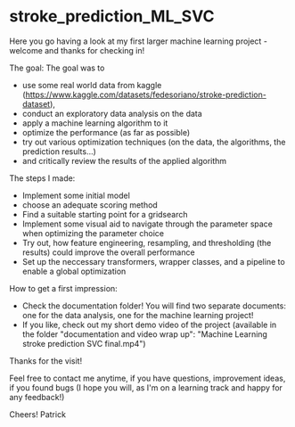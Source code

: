 # stroke_prediction_ML_SVC
Here you go having a look at my first larger machine learning project - welcome and thanks for checking in!

The goal:
The goal was to 
  - use some real world data from kaggle (https://www.kaggle.com/datasets/fedesoriano/stroke-prediction-dataset),
  - conduct an exploratory data analysis on the data
  - apply a machine learning algorithm to it
  - optimize the performance (as far as possible)
  - try out various optimization techniques (on the data, the algorithms, the prediction results...)
  - and critically review the results of the applied algorithm

The steps I made:
  - Implement some initial model
  - choose an adequate scoring method
  - Find a suitable starting point for a gridsearch
  - Implement some visual aid to navigate through the parameter space when optimizing the parameter choice
  - Try out, how feature engineering, resampling, and thresholding (the results) could improve the overall performance
  - Set up the neccessary transformers, wrapper classes, and a pipeline to enable a global optimization

How to get a first impression:
  - Check the documentation folder! You will find two separate documents: one for the data analysis, one for the machine learning project!
  - If you like, check out my short demo video of the project (available in the folder "documentation and video wrap up": "Machine Learning stroke prediction SVC final.mp4")
    
Thanks for the visit!

Feel free to contact me anytime, if you have questions, improvement ideas, if you found bugs (I hope you will, as I'm on a learning track and happy for any feedback!)

Cheers!
Patrick

